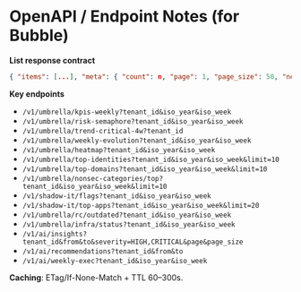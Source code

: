 # OpenAPI / Endpoint Notes (for Bubble)

**List response contract**
```json
{ "items": [...], "meta": { "count": n, "page": 1, "page_size": 50, "next": 2 } }
```

**Key endpoints**
- `/v1/umbrella/kpis-weekly?tenant_id&iso_year&iso_week`
- `/v1/umbrella/risk-semaphore?tenant_id&iso_year&iso_week`
- `/v1/umbrella/trend-critical-4w?tenant_id`
- `/v1/umbrella/weekly-evolution?tenant_id&iso_year&iso_week`
- `/v1/umbrella/heatmap?tenant_id&iso_year&iso_week`
- `/v1/umbrella/top-identities?tenant_id&iso_year&iso_week&limit=10`
- `/v1/umbrella/top-domains?tenant_id&iso_year&iso_week&limit=10`
- `/v1/umbrella/nonsec-categories/top?tenant_id&iso_year&iso_week&limit=10`
- `/v1/shadow-it/flags?tenant_id&iso_year&iso_week`
- `/v1/shadow-it/top-apps?tenant_id&iso_year&iso_week&limit=20`
- `/v1/umbrella/rc/outdated?tenant_id&iso_year&iso_week`
- `/v1/umbrella/infra/status?tenant_id&iso_year&iso_week`
- `/v1/ai/insights?tenant_id&from&to&severity=HIGH,CRITICAL&page&page_size`
- `/v1/ai/recommendations?tenant_id&from&to`
- `/v1/ai/weekly-exec?tenant_id&iso_year&iso_week`

**Caching**: ETag/If-None-Match + TTL 60–300s.
